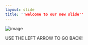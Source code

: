 ```yaml
---
layout: slide
title: ''welcome to our new slide''
---
```

![image](https://user-images.githubusercontent.com/86285692/122881517-4abfef80-d34c-11eb-95af-8e40589e89f1.png)

USE THE LEFT ARROW TO GO BACK!
